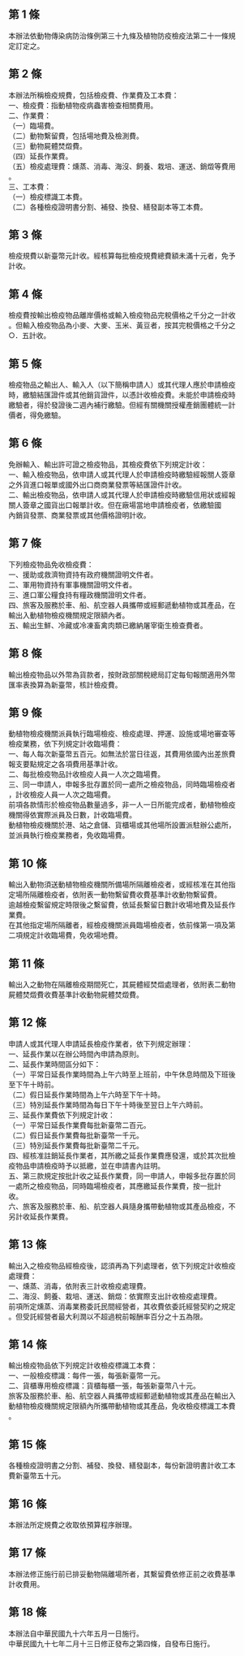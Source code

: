 第 1 條
-------
本辦法依動物傳染病防治條例第三十九條及植物防疫檢疫法第二十一條規  
定訂定之。

第 2 條
-------
本辦法所稱檢疫規費，包括檢疫費、作業費及工本費：  
一、檢疫費：指動植物疫病蟲害檢查相關費用。  
二、作業費：  
（一）臨場費。  
（二）動物繫留費，包括場地費及檢測費。  
（三）動物屍體焚燬費。  
（四）延長作業費。  
（五）檢疫處理費：燻蒸、消毒、海沒、飼養、栽培、運送、銷燬等費用  
      。  
三、工本費：  
（一）檢疫標識工本費。  
（二）各種檢疫證明書分割、補發、換發、繕發副本等工本費。

第 3 條
-------
檢疫規費以新臺幣元計收。經核算每批檢疫規費總費額未滿十元者，免予  
計收。

第 4 條
-------
檢疫費按輸出檢疫物品離岸價格或輸入檢疫物品完稅價格之千分之一計收  
。但輸入檢疫物品為小麥、大麥、玉米、黃豆者，按其完稅價格之千分之  
○．五計收。

第 5 條
-------
檢疫物品之輸出人、輸入人（以下簡稱申請人）或其代理人應於申請檢疫  
時，繳驗結匯證件或其他銷貨證件，以憑計收檢疫費。未能於申請檢疫時  
繳驗者，得於發證後二週內補行繳驗。但經有關機關授權產銷團體統一計  
價者，得免繳驗。

第 6 條
-------
免辦輸入、輸出許可證之檢疫物品，其檢疫費依下列規定計收：  
一、輸入檢疫物品，依申請人或其代理人於申請檢疫時繳驗經報關人簽章  
    之外貨進口報單或國外出口商商業發票等結匯證件計收。  
二、輸出檢疫物品，依申請人或其代理人於申請檢疫時繳驗信用狀或經報  
    關人簽章之國貨出口報單計收。但在廠場當地申請檢疫者，依繳驗國  
    內銷貨發票、商業發票或其他價格證明計收。

第 7 條
-------
下列檢疫物品免收檢疫費：  
一、援助或救濟物資持有政府機關證明文件者。  
二、軍用物資持有軍事機關證明文件者。  
三、進口軍公糧食持有糧政機關證明文件者。  
四、旅客及服務於車、船、航空器人員攜帶或經郵遞動植物或其產品，在  
    輸出入動植物檢疫機關規定限額內者。  
五、輸出生鮮、冷藏或冷凍畜禽肉類已繳納屠宰衛生檢查費者。

第 8 條
-------
輸出檢疫物品以外幣為貨款者，按財政部關稅總局訂定每旬報關適用外幣  
匯率表換算為新臺幣，核計檢疫費。

第 9 條
-------
動植物檢疫機關派員執行臨場檢疫、檢疫處理、押運、設施或場地審查等  
檢疫業務，依下列規定計收臨場費：  
一、每人每次新臺幣五百元。如無法於當日往返，其費用依國內出差旅費  
    報支要點規定之各項費用基準計收。  
二、每批檢疫物品計收檢疫人員一人次之臨場費。  
三、同一申請人，申報多批存置於同一處所之檢疫物品，同時臨場檢疫者  
    ，計收檢疫人員一人次之臨場費。  
前項各款情形於檢疫物品數量過多，非一人一日所能完成者，動植物檢疫  
機關得依實際派員及日數，計收臨場費。  
動植物檢疫機關於港、站之倉儲、貨櫃場或其他場所設置派駐辦公處所，  
並派員執行檢疫業務者，免收臨場費。

第 10 條
--------
輸出入動物須送動植物檢疫機關所備場所隔離檢疫者，或經核准在其他指  
定場所隔離檢疫者，依附表一動物繫留費收費基準計收動物繫留費。  
逾越檢疫繫留規定時限後之繫留費，依延長繫留日數計收場地費及延長作  
業費。  
在其他指定場所隔離者，經檢疫機關派員臨場檢疫者，依前條第一項及第  
二項規定計收臨場費，免收場地費。

第 11 條
--------
輸出入之動物在隔離檢疫期間死亡，其屍體經焚燬處理者，依附表二動物  
屍體焚燬費收費基準計收動物屍體焚燬費。

第 12 條
--------
申請人或其代理人申請延長檢疫作業者，依下列規定辦理：  
一、延長作業以在辦公時間內申請為原則。  
二、延長作業時間區分如下：  
（一）平常日延長作業時間為上午六時至上班前，中午休息時間及下班後  
      至下午十時前。  
（二）假日延長作業時間為上午六時至下午十時。  
（三）特別延長作業時間為每日下午十時後至翌日上午六時前。  
三、延長作業費依下列規定計收：  
（一）平常日延長作業費每批新臺幣二百元。  
（二）假日延長作業費每批新臺幣一千元。  
（三）特別延長作業費每批新臺幣二千元。  
四、經核准註銷延長作業者，其所繳之延長作業費應發還，或於其次批檢  
    疫物品申請檢疫時予以抵繳，並在申請書內註明。  
五、第三款規定按批計收之延長作業費，同一申請人，申報多批存置於同  
    一處所之檢疫物品，同時臨場檢疫者，其應繳延長作業費，按一批計  
    收。  
六、旅客及服務於車、船、航空器人員隨身攜帶動植物或其產品檢疫，不  
    另計收延長作業費。

第 13 條
--------
輸出入之檢疫物品經檢疫後，認須再為下列處理者，依下列規定計收檢疫  
處理費：  
一、燻蒸、消毒，依附表三計收檢疫處理費。  
二、海沒、飼養、栽培、運送、銷燬：依實際支出計收檢疫處理費。  
前項所定燻蒸、消毒業務委託民間經營者，其收費依委託經營契約之規定  
。但受託經營者最大利潤以不超過稅前報酬率百分之十五為限。

第 14 條
--------
輸出檢疫物品依下列規定計收檢疫標識工本費：  
一、一般檢疫標識：每件一張，每張新臺幣一元。  
二、貨櫃專用檢疫標識：貨櫃每櫃一張，每張新臺幣八十元。  
旅客及服務於車、船、航空器人員攜帶或經郵遞動植物或其產品在輸出入  
動植物檢疫機關規定限額內所攜帶動植物或其產品，免收檢疫標識工本費  
。

第 15 條
--------
各種檢疫證明書之分割、補發、換發、繕發副本，每份新證明書計收工本  
費新臺幣五十元。

第 16 條
--------
本辦法所定規費之收取依預算程序辦理。

第 17 條
--------
本辦法修正施行前已排妥動物隔離場所者，其繫留費依修正前之收費基準  
計收費用。

第 18 條
--------
本辦法自中華民國九十六年五月一日施行。  
中華民國九十七年二月十三日修正發布之第四條，自發布日施行。

